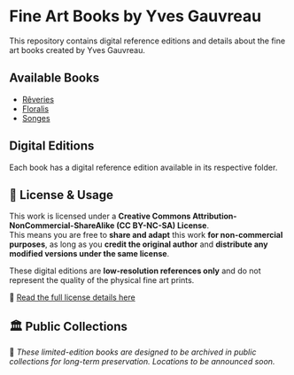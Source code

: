 # Fine Art Books by Yves Gauvreau
This repository contains digital reference editions and details about the fine art books created by Yves Gauvreau.

## Available Books
- [Rêveries](Reveries/)
- [Floralis](Floralis/)
- [Songes](Songes/)

## Digital Editions
Each book has a digital reference edition available in its respective folder.

## 📜 License & Usage

This work is licensed under a **Creative Commons Attribution-NonCommercial-ShareAlike (CC BY-NC-SA) License**.  
This means you are free to **share and adapt** this work **for non-commercial purposes**, as long as you **credit the original author** and **distribute any modified versions under the same license**.

These digital editions are **low-resolution references only** and do not represent the quality of the physical fine art prints.

🔗 [Read the full license details here](https://creativecommons.org/licenses/by-nc-sa/4.0/)


## 🏛️ Public Collections 
📌 *These limited-edition books are designed to be archived in public collections for long-term preservation. Locations to be announced soon.*
